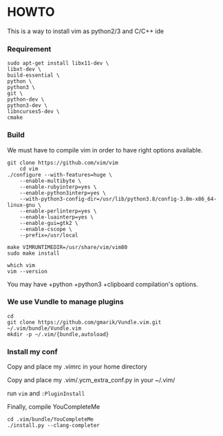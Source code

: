 # HOWTO


This is a way to install vim as python2/3 and C/C++ ide


### Requirement

    sudo apt-get install libx11-dev \
    libxt-dev \
    build-essential \
    python \
    python3 \
    git \
    python-dev \
    python3-dev \
    libncurses5-dev \
    cmake

### Build
We must have to compile vim in order to have right options available.

    git clone https://github.com/vim/vim
        cd vim
    ./configure --with-features=huge \
        --enable-multibyte \
        --enable-rubyinterp=yes \
        --enable-python3interp=yes \
        --with-python3-config-dir=/usr/lib/python3.8/config-3.8m-x86_64-linux-gnu \
        --enable-perlinterp=yes \
        --enable-luainterp=yes \
        --enable-gui=gtk2 \
        --enable-cscope \
        --prefix=/usr/local

    make VIMRUNTIMEDIR=/usr/share/vim/vim80
    sudo make install

    which vim
    vim --version

You may have +python +python3 +clipboard compilation's options.

### We use Vundle to manage plugins

    cd
    git clone https://github.com/gmarik/Vundle.vim.git ~/.vim/bundle/Vundle.vim
    mkdir -p ~/.vim/{bundle,autoload}

### Install my conf

Copy and place my .vimrc in your home directory

Copy and place my .vim/.ycm\_extra\_conf.py in your ~/.vim/

run `vim` and `:PluginInstall`

Finally, compile YouCompleteMe

    cd .vim/bundle/YouCompleteMe
    ./install.py --clang-completer
